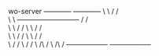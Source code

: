 wo-server
   ————                         ———— 
   \   \                       /   /  
    \   \      —————————      /   /    
     \   \    /   / \   \    /   /         
      \   \  /   /   \   \  /   /           
       \   \/   /     \   \/   /
        \  /\  /       \  /\  /
         ——————         ——————